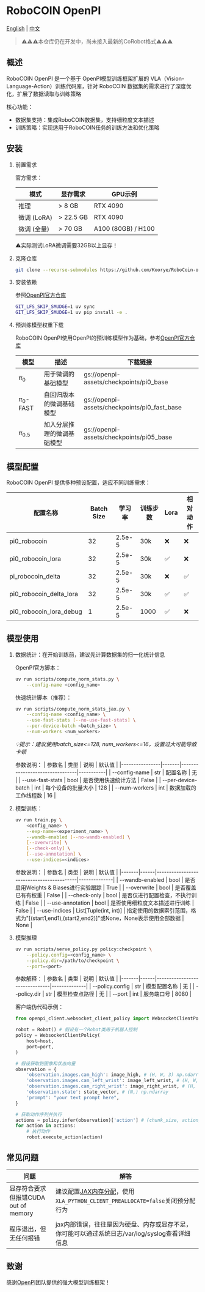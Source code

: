 # RoboCOIN OpenPI

[English](README.md) | [中文](README_zh-CN.md)

> ⚠️⚠️⚠️本仓库仍在开发中，尚未接入最新的CoRobot格式⚠️⚠️⚠️

## 概述

RoboCOIN OpenPI​ 是一个基于 OpenPI模型训练框架扩展的 VLA（Vision-Language-Action）训练代码库，针对 RoboCOIN 数据集的需求进行了深度优化，扩展了数据读取与训练策略

核心功能：
- 数据集支持：集成RoboCOIN数据集，支持细粒度文本描述
- 训练策略：实现适用于RoboCOIN任务的训练方法和优化策略

## 安装

1. 前置需求

    官方需求：

   | 模式 | 显存需求 | GPU示例 |
   |-------|------------------|----------------|
   | 推理	| > 8 GB | RTX 4090 |
   | 微调 (LoRA) | > 22.5 GB | RTX 4090 |
   | 微调 (全量) | > 70 GB | A100 (80GB) / H100 |

   ⚠️实际测试LoRA微调需要32GB以上显存！

2. 克隆仓库
   ```bash
   git clone --recurse-submodules https://github.com/Koorye/RoboCoin-openpi.git
   ```

3. 安装依赖

   参照[OpenPI官方仓库](https://github.com/Physical-Intelligence/openpi)
   ```bash
   GIT_LFS_SKIP_SMUDGE=1 uv sync
   GIT_LFS_SKIP_SMUDGE=1 uv pip install -e .
   ```

4. 预训练模型权重下载

   RoboCOIN OpenPI使用OpenPI的预训练模型作为基础，参考[OpenPI官方仓库](https://github.com/Physical-Intelligence/openpi)

   | 模型 | 描述 | 下载链接 |
   |-------|------------------|----------------|
   | $\pi_0$ | 用于微调的基础模型 | gs://openpi-assets/checkpoints/pi0_base |
   | $\pi_0$-FAST | 自回归版本的微调基础模型 | gs://openpi-assets/checkpoints/pi0_fast_base |
   | $\pi_{0.5}$ | 加入分层推理的微调基础模型 | gs://openpi-assets/checkpoints/pi05_base |

## 模型配置

RoboCOIN OpenPI 提供多种预设配置，适应不同训练需求：

| 配置名称 | Batch Size | 学习率 | 训练步数 | Lora | 相对动作 | 
|----------|------------|--------|----------|------|----------|
| pi0_robocoin | 32        | 2.5e-5   | 30k     | ❌   | ❌       |
| pi0_robocoin_lora | 32        | 2.5e-5   | 30k     | ✅   | ❌       |
| pi_robocoin_delta | 32        | 2.5e-5   | 30k     | ❌   | ✅       |
| pi0_robocoin_delta_lora | 32        | 2.5e-5   | 30k     | ✅   | ✅       |
| pi0_robocoin_lora_debug | 1      | 2.5e-5   | 1000     | ✅   | ❌       |

## 模型使用

1. 数据统计：在开始训练前，建议先计算数据集的归一化统计信息

   OpenPI官方脚本：
   ```bash
   uv run scripts/compute_norm_stats.py \
       --config-name <config_name>
   ```

   快速统计脚本（推荐）：
   ```bash
   uv run scripts/compute_norm_stats_jax.py \
       --config-name <config_name> \
       --use-fast-stats [--no-use-fast-stats] \
       --per-device-batch <batch_size> \
       --num-workers <num_workers>
   ```
   *💡​提示​：建议使用batch_size<=128, num_workers<=16，设置过大可能导致卡顿*

   参数说明：
    | 参数名           | 类型    | 说明                             | 默认值      |
    |----------------|-------|--------------------------------|-----------|
    | --config-name  | str   | 配置名称                           | 无         |
    | --use-fast-stats | bool  | 是否使用快速统计方法                    | False     |
    | --per-device-batch | int   | 每个设备的批量大小                     | 128        |
    | --num-workers  | int   | 数据加载的工作线程数                   | 16         |

2. 模型训练：
    ```bash
    uv run train.py \
        <config_name> \
        --exp-name=<experiment_name> \
        --wandb-enabled [--no-wandb-enabled] \
        [--overwrite] \
        [--check-only] \
        [--use-annotation] \
        --use-indices=<indices>
    ```

    参数说明：
    | 参数名 | 类型 | 说明 | 默认值 |
    |-------|------|------------------------------------------|--------------|
    | --wandb-enabled | bool | 是否启用Weights & Biases进行实验跟踪          | True          |
    | --overwrite    | bool | 是否覆盖已有有权重                      | False       |
    | --check-only | bool | 是否仅进行配置检查，不执行训练               | False        |
    | --use-annotation | bool | 是否使用细粒度文本描述进行训练              | False          |
    | --use-indices  | List[Tuple(int, int)] | 指定使用的数据索引范围，格式为"[(start1,end1),(start2,end2)]"或None，None表示使用全部数据 | None |

3. 模型推理
    ```bash
    uv run scripts/serve_policy.py policy:checkpoint \
        --policy.config=<config_name> \
        --policy.dir=/path/to/checkpoint \
        --port=<port>
    ```

    参数解释：
    | 参数名 | 类型 | 说明 | 默认值 |
    |-------|------|-------------------------------|--------------|
    | --policy.config | str  | 模型配置名称                     | 无           |
    | --policy.dir    | str  | 模型检查点路径                   | 无           |
    | --port          | int  | 服务端口号                       | 8080         |

    客户端伪代码示例：
    ```python
    from openpi_client.websocket_client_policy import WebsocketClientPolicy

    robot = Robot() # 假设有一个Robot类用于机器人控制
    policy = WebsocketClientPolicy(
        host=host,
        port=port,
    )

    # 假设获取到图像和状态向量
    observation = {
        'observation.images.cam_high': image_high, # (H, W, 3) np.ndarray
        'observation.images.cam_left_wrist': image_left_wrist, # (H, W, 3) np.ndarray
        'observation.images.cam_right_wrist': image_right_wrist, # (H, W, 3) np.ndarray
        'observation.state': state_vector, # (N,) np.ndarray
        'prompt': "your text prompt here",
    }
    
    # 获取动作序列并执行
    actions = policy.infer(observation)['action'] # (chunk_size, action_dim) np.ndarray
    for action in actions:
        # 执行动作
        robot.execute_action(action) 
    ```

## 常见问题

| 问题 | 解答 |
|------|------|
| 显存符合要求但报错CUDA out of memory | 建议配置[JAX内存分配](https://jax.net.cn/en/latest/gpu_memory_allocation.html)，使用`XLA_PYTHON_CLIENT_PREALLOCATE=false`关闭预分配行为 | 
| 程序退出，但无任何报错 | jax内部错误，往往是因为硬盘、内存或显存不足，你可能可以通过系统日志/var/log/syslog查看详细信息 |

## 致谢

感谢[OpenPI](https://github.com/Physical-Intelligence/openpi)团队提供的强大模型训练框架！